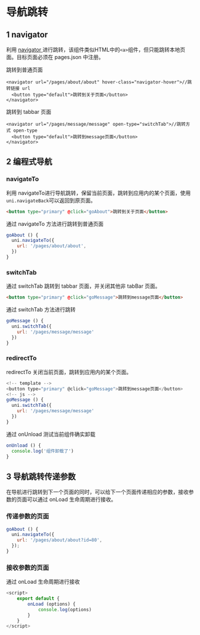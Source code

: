 # 导航跳转

## 1 navigator

利用 [navigator ](https://uniapp.dcloud.io/component/navigator)进行跳转，该组件类似HTML中的`<a>`组件，但只能跳转本地页面。目标页面必须在 pages.json 中注册。

跳转到普通页面

```vue
<navigator url="/pages/about/about" hover-class="navigator-hover">//跳转链接 url
  <button type="default">跳转到关于页面</button>
</navigator>
```

跳转到 tabbar 页面

```vue
<navigator url="/pages/message/message" open-type="switchTab">//跳转方式 open-type
  <button type="default">跳转到message页面</button>
</navigator>
```

## 2 编程式导航

### navigateTo

利用 navigateTo进行导航跳转，保留当前页面，跳转到应用内的某个页面，使用`uni.navigateBack`可以返回到原页面。

```html
<button type="primary" @click="goAbout">跳转到关于页面</button>
```

通过 navigateTo 方法进行跳转到普通页面

```js
goAbout () {
  uni.navigateTo({
    url: '/pages/about/about',
  })
}
```

### switchTab

通过 switchTab 跳转到 tabbar 页面，并关闭其他非 tabBar 页面。

```html
<button type="primary" @click="goMessage">跳转到message页面</button>
```

通过 switchTab 方法进行跳转

```js
goMessage () {
  uni.switchTab({
    url: '/pages/message/message'
  })
}
```

### redirectTo

redirectTo 关闭当前页面，跳转到应用内的某个页面。

```js
<!-- template -->
<button type="primary" @click="goMessage">跳转到message页面</button>
<!-- js -->
goMessage () {
  uni.switchTab({
    url: '/pages/message/message'
  })
}
```

通过 onUnload  测试当前组件确实卸载

```js
onUnload () {
  console.log('组件卸载了')
}
```

## 3 导航跳转传递参数

在导航进行跳转到下一个页面的同时，可以给下一个页面传递相应的参数，接收参数的页面可以通过 onLoad 生命周期进行接收。

### 传递参数的页面

```js
goAbout () {
  uni.navigateTo({
    url: '/pages/about/about?id=80',
  });
}
```

### 接收参数的页面

 通过 onLoad 生命周期进行接收

```js
<script>
	export default {
		onLoad (options) {
			console.log(options)
		}
	}
</script>
```

